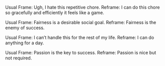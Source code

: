 Usual Frame: Ugh, I hate this repetitive chore.
Reframe: I can do this chore so gracefully and efficiently it feels like a game.

Usual Frame: Fairness is a desirable social goal.
Reframe: Fairness is the enemy of success. 

Usual Frame: I can’t handle this for the rest of my life.
Reframe: I can do anything for a day.

Usual Frame: Passion is the key to success.
Reframe: Passion is nice but not required.
